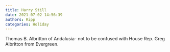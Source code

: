 ```yaml
---
title: Harry Still
date: 2021-07-02 14:56:39
authors: Ripp
categories: Holiday
---
```


 Thomas B. Albritton of Andalusia- not to be confused with House Rep. Greg Albritton from Evergreen.